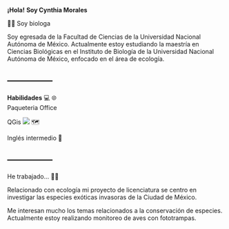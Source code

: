 **¡Hola!**  **Soy Cynthia Morales**  

🦉🌳 Soy biologa

Soy egresada de la Facultad de Ciencias de la Universidad Nacional Autónoma de México. 
Actualmente estoy estudiando la maestría en Ciencias Biológicas en el Instituto de Biología de la Universidad Nacional Autónoma de México, enfocado en el área de ecología.

## —————

**Habilidades** 💻 🌐\
Paqueteria Office

QGis ![](https://share.google/images/WzdHOYz3Ng5BqFaOI) 🗺️

Inglés intermedio 📖

## —————

He trabajado... 🧑‍💼

Relacionado con ecología mi proyecto de licenciatura se centro en investigar las especies exóticas invasoras de la Ciudad de México.

Me interesan mucho los temas relacionados a la conservación de especies. Actualmente estoy realizando monitoreo de aves con fototrampas.




<!--
**cynthiamorales-max/cynthiamorales-max** is a ✨ _special_ ✨ repository because its `README.md` (this file) appears on your GitHub profile.

Here are some ideas to get you started:

- 🔭 I’m currently working on ...
- 🌱 I’m currently learning ...
- 👯 I’m looking to collaborate on ...
- 🤔 I’m looking for help with ...
- 💬 Ask me about ...
- 📫 How to reach me: ...
- 😄 Pronouns: ...
- ⚡ Fun fact: ...
-->
